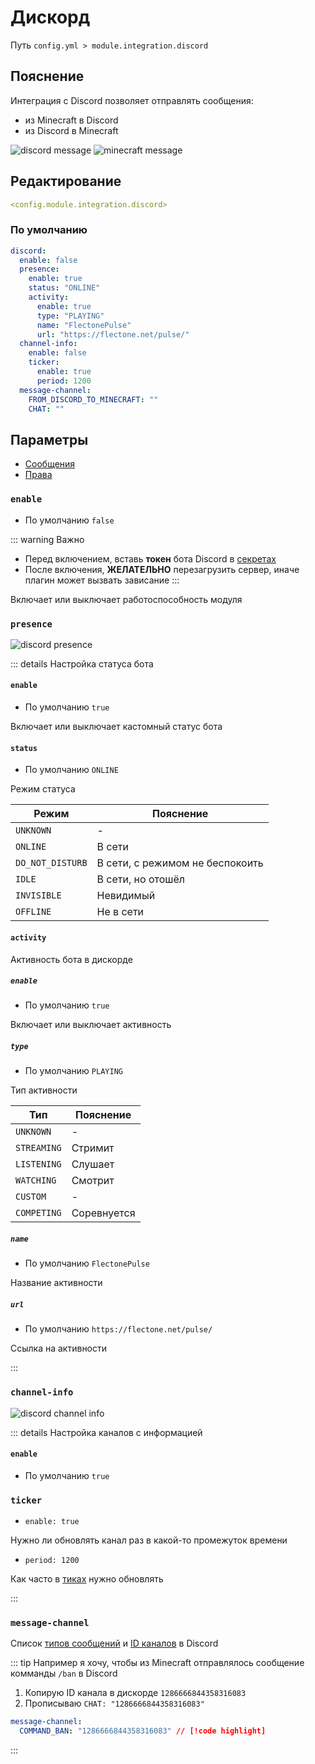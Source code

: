 # Дискорд
Путь `config.yml > module.integration.discord`

## Пояснение
Интеграция с Discord позволяет отправлять сообщения:
- из Minecraft в Discord
- из Discord в Minecraft

![discord message](/discordmessage.png)
![minecraft message](/discordminecraftmessage.png)


## Редактирование
```yaml
<config.module.integration.discord>
```

### По умолчанию
```yaml
discord:
  enable: false
  presence:
    enable: true
    status: "ONLINE"
    activity:
      enable: true
      type: "PLAYING"
      name: "FlectonePulse"
      url: "https://flectone.net/pulse/"
  channel-info:
    enable: false
    ticker:
      enable: true
      period: 1200
  message-channel:
    FROM_DISCORD_TO_MINECRAFT: ""
    CHAT: ""
```

## Параметры

- [Сообщения](/en/messages/ru_ru/module/integration/discord/)
- [Права](/en/permissions/module/integration/discord/)

### `enable`
- По умолчанию `false`

::: warning Важно
- Перед включением, вставь **токен** бота Discord в [секретах](/en/secrets/discord/)
- После включения, **ЖЕЛАТЕЛЬНО** перезагрузить сервер, иначе плагин может вызвать зависание
:::

Включает или выключает работоспособность модуля

### `presence`

![discord presence](/discordpresence.png)

::: details Настройка статуса бота
#### `enable`
- По умолчанию `true`

Включает или выключает кастомный статус бота

#### `status`
- По умолчанию `ONLINE`

Режим статуса

| Режим            | Пояснение                       |
|------------------|---------------------------------|
| `UNKNOWN`        | -                               |
| `ONLINE`         | В сети                          |
| `DO_NOT_DISTURB` | В сети, с режимом не беспокоить |
| `IDLE`           | В сети, но отошёл               |
| `INVISIBLE`      | Невидимый                       |
| `OFFLINE`        | Не в сети                       |

#### `activity`

Активность бота в дискорде

##### `enable`
- По умолчанию `true`

Включает или выключает активность

##### `type`
- По умолчанию `PLAYING`

Тип активности

| Тип         | Пояснение   |
|-------------|-------------|
| `UNKNOWN`   | -           |
| `STREAMING` | Стримит     |
| `LISTENING` | Слушает     |
| `WATCHING`  | Смотрит     |
| `CUSTOM`    | -           |
| `COMPETING` | Соревнуется |

##### `name`
- По умолчанию `FlectonePulse`

Название активности

##### `url`
- По умолчанию `https://flectone.net/pulse/`

Ссылка на активности

:::


### `channel-info`

![discord channel info](/discordchannelinfo.png)

::: details Настройка каналов с информацией
#### `enable`
- По умолчанию `true`

### `ticker`
- `enable: true`

Нужно ли обновлять канал раз в какой-то промежуток времени

- `period: 1200`

Как часто в [тиках](https://ru.minecraft.wiki/w/%D0%A2%D0%B0%D0%BA%D1%82) нужно обновлять

:::

### `message-channel`

Список [типов сообщений](#типы-сообщений) и [ID каналов](https://support.discord.com/hc/en/articles/206346498-%D0%93%D0%B4%D0%B5-%D0%BC%D0%BD%D0%B5-%D0%BD%D0%B0%D0%B9%D1%82%D0%B8-ID-%D0%BF%D0%BE%D0%BB%D1%8C%D0%B7%D0%BE%D0%B2%D0%B0%D1%82%D0%B5%D0%BB%D1%8F-%D1%81%D0%B5%D1%80%D0%B2%D0%B5%D1%80%D0%B0-%D1%81%D0%BE%D0%BE%D0%B1%D1%89%D0%B5%D0%BD%D0%B8%D1%8F) в Discord

::: tip Например я хочу, чтобы из Minecraft отправлялось сообщение комманды `/ban` в Discord
1. Копирую ID канала в дискорде `1286666844358316083`
2. Прописываю `CHAT: "1286666844358316083"`

```yaml
message-channel:
  COMMAND_BAN: "1286666844358316083" // [!code highlight]
```
:::

<!--@include: @/en/parts/messagetag.md-->

